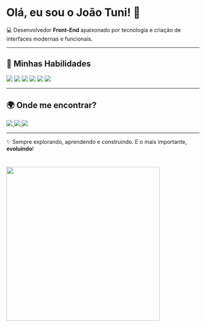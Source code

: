 # Olá, eu sou o **João Tuni**! 🐐  

💻 Desenvolvedor **Front-End** apaixonado por tecnologia e criação de interfaces modernas e funcionais.  

---

## 🚀 Minhas Habilidades  

<p align="left">
  <!-- Frontend -->
  <img src="https://img.shields.io/badge/Front%20End-000000?style=for-the-badge&logo=codepen&logoColor=white" />
  
  <!-- HTML -->
  <img src="https://img.shields.io/badge/HTML5-000000?style=for-the-badge&logo=html5&logoColor=E34F26" />
  
  <!-- CSS -->
  <img src="https://img.shields.io/badge/CSS4-000000?style=for-the-badge&logo=css3&logoColor=1572B6" />
  
  <!-- JavaScript -->
  <img src="https://img.shields.io/badge/JavaScript-000000?style=for-the-badge&logo=javascript&logoColor=F7DF1E" />
  
  <!-- TypeScript -->
  <img src="https://img.shields.io/badge/TypeScript-000000?style=for-the-badge&logo=typescript&logoColor=3178C6" />
  
  <!-- Node.js -->
  <img src="https://img.shields.io/badge/Node.js-000000?style=for-the-badge&logo=node.js&logoColor=339933" />
</p>

---

## 🌍 Onde me encontrar?
 <!-- Email -->
  <a href="mailto:jaokzk.22@gmail.com.com">
    <img src="https://img.shields.io/badge/Email-000000?style=for-the-badge&logo=gmail&logoColor=white" />
  </a>
<!-- Instagram -->
  <a href="https://instagram.com/jaokzk">
    <img src="https://img.shields.io/badge/Instagram-000000?style=for-the-badge&logo=instagram&logoColor=E4405F" />
  </a>
  <!-- Discord -->
  <a href="https://discord.com/users/987654321012345678">
  <img src="https://img.shields.io/badge/Discord-000000?style=for-the-badge&logo=discord&logoColor=5865F2" />
</a>

---

✨ Sempre explorando, aprendendo e construindo. E o mais importante, **evoluindo**!

#

<img src="https://github.com/Anmol-Baranwal/Cool-GIFs-For-GitHub/assets/74038190/7b282ec6-fcc3-4600-90a7-2c3140549f58" width="400">

